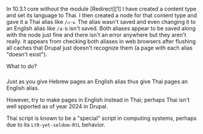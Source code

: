 In 10.3.1 core without the module [Redirect][1] I have created a content type and set its language to Thai. 
I then created a node for that content type and gave it a Thai alias like `/ก-ข`. 
The alias wasn't saved and even changing it to an English alias like `/a-b` isn't saved. 
Both aliases appear to be saved along with the node just fine and there isn't an error anywhere but they aren't really.
it appears from checking both aliases in web browsers after flushing all caches that Drupal just doesn't recognize them (a page with each alias "doesn't exist").

What to do?

###

Just as you give Hebrew pages an English alias thus give Thai pages an English alias.

However, try to make pages in English instead in Thai; perhaps Thai isn't well spported as of year 2024 in Drupal. 

Thai script is known to be a "special" script in computing systems, perhaps due to its `LtR-yet-seldom-RtL` behavior.
